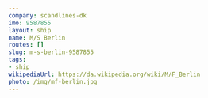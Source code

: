 ```yaml
---
company: scandlines-dk
imo: 9587855
layout: ship
name: M/S Berlin
routes: []
slug: m-s-berlin-9587855
tags:
- ship
wikipediaUrl: https://da.wikipedia.org/wiki/M/F_Berlin
photo: /img/mf-berlin.jpg
---
```

